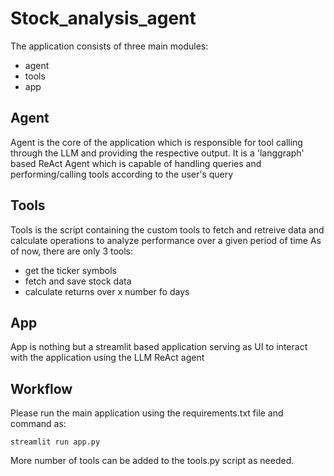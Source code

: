 # Stock_analysis_agent
The application consists of three main modules:

- agent
- tools
- app

## Agent
Agent is the core of the application which is responsible for tool calling through the LLM and providing the respective output.
It is a 'langgraph' based ReAct Agent which is capable of handling queries and performing/calling tools according to the user's query

## Tools
Tools is the script containing the custom tools to fetch and retreive data and calculate operations to analyze performance over a given period of time
As of now, there are only 3 tools:

- get the ticker symbols
- fetch and save stock data
- calculate returns over x number fo days

## App
App is nothing but a streamlit based application serving as UI to interact with the application using the LLM ReAct agent

## Workflow
Please run the main application using the requirements.txt file and command as:
```
streamlit run app.py
```
More number of tools can be added to the tools.py script as needed. 
